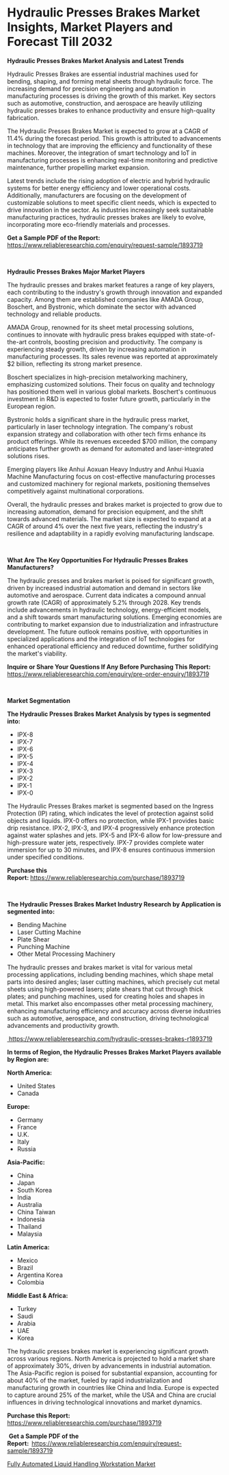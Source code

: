 <p><h1>Hydraulic Presses Brakes Market Insights, Market Players and Forecast Till 2032</h1></p><p><strong>Hydraulic Presses Brakes Market Analysis and Latest Trends</strong></p>
<p><p>Hydraulic Presses Brakes are essential industrial machines used for bending, shaping, and forming metal sheets through hydraulic force. The increasing demand for precision engineering and automation in manufacturing processes is driving the growth of this market. Key sectors such as automotive, construction, and aerospace are heavily utilizing hydraulic presses brakes to enhance productivity and ensure high-quality fabrication.</p><p>The Hydraulic Presses Brakes Market is expected to grow at a CAGR of 11.4% during the forecast period. This growth is attributed to advancements in technology that are improving the efficiency and functionality of these machines. Moreover, the integration of smart technology and IoT in manufacturing processes is enhancing real-time monitoring and predictive maintenance, further propelling market expansion.</p><p>Latest trends include the rising adoption of electric and hybrid hydraulic systems for better energy efficiency and lower operational costs. Additionally, manufacturers are focusing on the development of customizable solutions to meet specific client needs, which is expected to drive innovation in the sector. As industries increasingly seek sustainable manufacturing practices, hydraulic presses brakes are likely to evolve, incorporating more eco-friendly materials and processes.</p></p>
<p><strong>Get a Sample PDF of the Report:&nbsp;</strong> <a href="https://www.reliableresearchiq.com/enquiry/request-sample/1893719?utm_campaign=2186&utm_medium=2&utm_source=Github&utm_content=ia&utm_term=01032025&utm_id=hydraulic-presses-brakes">https://www.reliableresearchiq.com/enquiry/request-sample/1893719</a></p>
<p>&nbsp;</p>
<p><strong>Hydraulic Presses Brakes Major Market Players</strong></p>
<p><p>The hydraulic presses and brakes market features a range of key players, each contributing to the industry's growth through innovation and expanded capacity. Among them are established companies like AMADA Group, Boschert, and Bystronic, which dominate the sector with advanced technology and reliable products.</p><p>AMADA Group, renowned for its sheet metal processing solutions, continues to innovate with hydraulic press brakes equipped with state-of-the-art controls, boosting precision and productivity. The company is experiencing steady growth, driven by increasing automation in manufacturing processes. Its sales revenue was reported at approximately $2 billion, reflecting its strong market presence.</p><p>Boschert specializes in high-precision metalworking machinery, emphasizing customized solutions. Their focus on quality and technology has positioned them well in various global markets. Boschert's continuous investment in R&D is expected to foster future growth, particularly in the European region.</p><p>Bystronic holds a significant share in the hydraulic press market, particularly in laser technology integration. The company's robust expansion strategy and collaboration with other tech firms enhance its product offerings. While its revenues exceeded $700 million, the company anticipates further growth as demand for automated and laser-integrated solutions rises.</p><p>Emerging players like Anhui Aoxuan Heavy Industry and Anhui Huaxia Machine Manufacturing focus on cost-effective manufacturing processes and customized machinery for regional markets, positioning themselves competitively against multinational corporations.</p><p>Overall, the hydraulic presses and brakes market is projected to grow due to increasing automation, demand for precision equipment, and the shift towards advanced materials. The market size is expected to expand at a CAGR of around 4% over the next five years, reflecting the industry's resilience and adaptability in a rapidly evolving manufacturing landscape.</p></p>
<p>&nbsp;</p>
<p><strong>What Are The Key Opportunities For Hydraulic Presses Brakes Manufacturers?</strong></p>
<p><p>The hydraulic presses and brakes market is poised for significant growth, driven by increased industrial automation and demand in sectors like automotive and aerospace. Current data indicates a compound annual growth rate (CAGR) of approximately 5.2% through 2028. Key trends include advancements in hydraulic technology, energy-efficient models, and a shift towards smart manufacturing solutions. Emerging economies are contributing to market expansion due to industrialization and infrastructure development. The future outlook remains positive, with opportunities in specialized applications and the integration of IoT technologies for enhanced operational efficiency and reduced downtime, further solidifying the market's viability.</p></p>
<p><strong>Inquire or Share Your Questions If Any Before Purchasing This Report:</strong> <a href="https://www.reliableresearchiq.com/enquiry/pre-order-enquiry/1893719?utm_campaign=2186&utm_medium=2&utm_source=Github&utm_content=ia&utm_term=01032025&utm_id=hydraulic-presses-brakes">https://www.reliableresearchiq.com/enquiry/pre-order-enquiry/1893719</a></p>
<p>&nbsp;</p>
<p><strong>Market Segmentation</strong></p>
<p><strong>The Hydraulic Presses Brakes Market Analysis by types is segmented into:</strong></p>
<p><ul><li>IPX-8</li><li>IPX-7</li><li>IPX-6</li><li>IPX-5</li><li>IPX-4</li><li>IPX-3</li><li>IPX-2</li><li>IPX-1</li><li>IPX-0</li></ul></p>
<p><p>The Hydraulic Presses Brakes market is segmented based on the Ingress Protection (IP) rating, which indicates the level of protection against solid objects and liquids. IPX-0 offers no protection, while IPX-1 provides basic drip resistance. IPX-2, IPX-3, and IPX-4 progressively enhance protection against water splashes and jets. IPX-5 and IPX-6 allow for low-pressure and high-pressure water jets, respectively. IPX-7 provides complete water immersion for up to 30 minutes, and IPX-8 ensures continuous immersion under specified conditions.</p></p>
<p><strong>Purchase this Report:&nbsp;</strong><a href="https://www.reliableresearchiq.com/purchase/1893719?utm_campaign=2186&utm_medium=2&utm_source=Github&utm_content=ia&utm_term=01032025&utm_id=hydraulic-presses-brakes">https://www.reliableresearchiq.com/purchase/1893719</a></p>
<p>&nbsp;</p>
<p><strong>The Hydraulic Presses Brakes Market Industry Research by Application is segmented into:</strong></p>
<p><ul><li>Bending Machine</li><li>Laser Cutting Machine</li><li>Plate Shear</li><li>Punching Machine</li><li>Other Metal Processing Machinery</li></ul></p>
<p><p>The hydraulic presses and brakes market is vital for various metal processing applications, including bending machines, which shape metal parts into desired angles; laser cutting machines, which precisely cut metal sheets using high-powered lasers; plate shears that cut through thick plates; and punching machines, used for creating holes and shapes in metal. This market also encompasses other metal processing machinery, enhancing manufacturing efficiency and accuracy across diverse industries such as automotive, aerospace, and construction, driving technological advancements and productivity growth.</p></p>
<p><a href="https://www.reliableresearchiq.com/hydraulic-presses-brakes-r1893719?utm_campaign=2186&utm_medium=2&utm_source=Github&utm_content=ia&utm_term=01032025&utm_id=hydraulic-presses-brakes">&nbsp;https://www.reliableresearchiq.com/hydraulic-presses-brakes-r1893719</a></p>
<p><strong>In terms of Region, the Hydraulic Presses Brakes Market Players available by Region are:</strong></p>
<p>
    <p> <strong> North America: </strong>
        <ul>
            <li>United States</li>
            <li>Canada</li>
        </ul>
        </p> 
    <p> <strong> Europe: </strong>
        <ul>
            <li>Germany</li>
            <li>France</li>
            <li>U.K.</li>
            <li>Italy</li>
            <li>Russia</li>
        </ul>
        </p> 
    <p> <strong> Asia-Pacific: </strong>
        <ul>
            <li>China</li>
            <li>Japan</li>
            <li>South Korea</li>
            <li>India</li>
            <li>Australia</li>
            <li>China Taiwan</li>
            <li>Indonesia</li>
            <li>Thailand</li>
            <li>Malaysia</li>
        </ul>
        </p> 
    <p> <strong> Latin America: </strong>
        <ul>
            <li>Mexico</li>
            <li>Brazil</li>
            <li>Argentina Korea</li>
            <li>Colombia</li>
        </ul>
        </p> 
    <p> <strong> Middle East & Africa: </strong>
        <ul>
            <li>Turkey</li>
            <li>Saudi</li>
            <li>Arabia</li>
            <li>UAE</li>
            <li>Korea</li>
        </ul>
    </p>
    </p>
<p><p>The hydraulic presses brakes market is experiencing significant growth across various regions. North America is projected to hold a market share of approximately 30%, driven by advancements in industrial automation. The Asia-Pacific region is poised for substantial expansion, accounting for about 40% of the market, fueled by rapid industrialization and manufacturing growth in countries like China and India. Europe is expected to capture around 25% of the market, while the USA and China are crucial influences in driving technological innovations and market dynamics.</p></p>
<p><strong>Purchase this Report: </strong><a href="https://www.reliableresearchiq.com/purchase/1893719?utm_campaign=2186&utm_medium=2&utm_source=Github&utm_content=ia&utm_term=01032025&utm_id=hydraulic-presses-brakes">https://www.reliableresearchiq.com/purchase/1893719</a></p>
<p>&nbsp;<strong>Get a Sample PDF of the Report:&nbsp;&nbsp;</strong><a href="https://www.reliableresearchiq.com/enquiry/request-sample/1893719?utm_campaign=2186&utm_medium=2&utm_source=Github&utm_content=ia&utm_term=01032025&utm_id=hydraulic-presses-brakes">https://www.reliableresearchiq.com/enquiry/request-sample/1893719</a></p>
<p><strong></strong></p>
<p><p><a href="https://github.com/DixieGrimes/Market-Research-Report-List-1/blob/main/fully-automated-liquid-handling-workstation-market.md?utm_campaign=2186&utm_medium=2&utm_source=Github&utm_content=ia&utm_term=01032025&utm_id=hydraulic-presses-brakes">Fully Automated Liquid Handling Workstation Market</a></p></p>